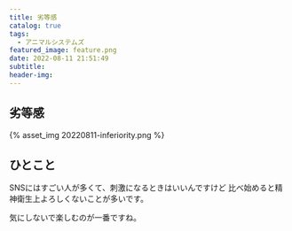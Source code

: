 ```yaml
---
title: 劣等感
catalog: true
tags:
  - アニマルシステムズ
featured_image: feature.png
date: 2022-08-11 21:51:49
subtitle:
header-img:
---
```



## 劣等感

{% asset_img 20220811-inferiority.png %}

## ひとこと
SNSにはすごい人が多くて、刺激になるときはいいんですけど
比べ始めると精神衛生上よろしくないことが多いです。

気にしないで楽しむのが一番ですね。
